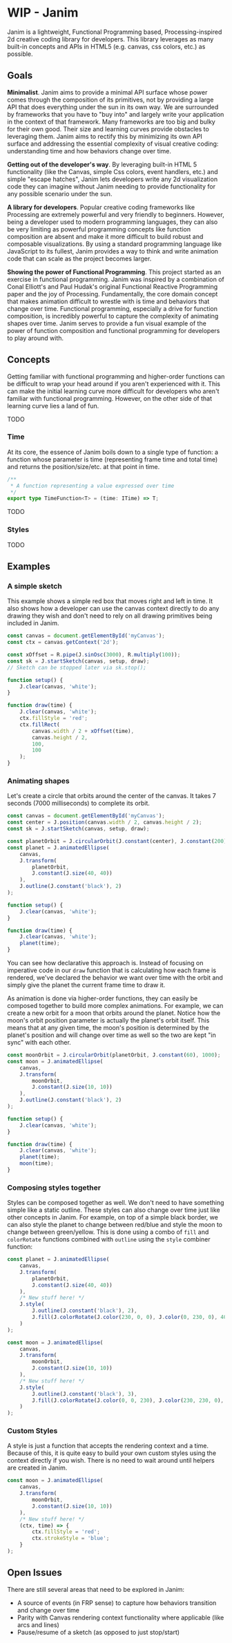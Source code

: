 # WIP - Janim
Janim is a lightweight, Functional Programming based, Processing-inspired 2d creative coding library for developers. This library leverages as many built-in concepts and APIs in HTML5 (e.g. canvas, css colors, etc.) as possible.

## Goals
**Minimalist**. Janim aims to provide a minimal API surface whose power comes through the composition of its primitives, not by providing a large API that does everything under the sun in its own way. We are surrounded by frameworks that you have to "buy into" and largely write your application in the context of that framework. Many frameworks are too big and bulky for their own good. Their size and learning curves provide obstacles to leveraging them. Janim aims to rectify this by minimizing its own API surface and addressing the essential complexity of visual creative coding: understanding time and how behaviors change over time.

**Getting out of the developer's way**. By leveraging built-in HTML 5 functionality (like the Canvas, simple Css colors, event handlers, etc.) and simple "escape hatches", Janim lets developers write any 2d visualization code they can imagine without Janim needing to provide functionality for any possible scenario under the sun.

**A library for developers**. Popular creative coding frameworks like Processing are extremely powerful and very friendly to beginners. However, being a developer used to modern programming languages, they can also be very limiting as powerful programming concepts like function composition are absent and make it more difficult to build robust and composable visualizations. By using a standard programming language like JavaScript to its fullest, Janim provides a way to think and write animation code that can scale as the project becomes larger.

**Showing the power of Functional Programming**. This project started as an exercise in functional programming. Janim was inspired by a combination of Conal Elliott's and Paul Hudak's original Functional Reactive Programming paper and the joy of Processing. Fundamentally, the core domain concept that makes animation difficult to wrestle with is time and behaviors that change over time. Functional programming, especially a drive for function composition, is incredibly powerful to capture the complexity of animating shapes over time. Janim serves to provide a fun visual example of the power of function composition and functional programming for developers to play around with.

## Concepts
Getting familiar with functional programming and higher-order functions can be difficult to wrap your head around if you aren't experienced with it. This can make the initial learning curve more difficult for developers who aren't familiar with functional programming. However, on the other side of that learning curve lies a land of fun.

TODO

### Time
At its core, the essence of Janim boils down to a single type of function: a function whose parameter is time (representing frame time and total time) and returns the position/size/etc. at that point in time.

```typescript
/**
 * A function representing a value expressed over time
 */
export type TimeFunction<T> = (time: ITime) => T;
```

TODO

### Styles
TODO

## Examples

### A simple sketch
This example shows a simple red box that moves right and left in time. It also shows how a developer can use the canvas context directly to do any drawing they wish and don't need to rely on all drawing primitives being included in Janim.

```js
const canvas = document.getElementById('myCanvas');
const ctx = canvas.getContext('2d');

const xOffset = R.pipe(J.sinOsc(3000), R.multiply(100));
const sk = J.startSketch(canvas, setup, draw);
// Sketch can be stopped later via sk.stop();

function setup() {
    J.clear(canvas, 'white');
}

function draw(time) {
    J.clear(canvas, 'white');
    ctx.fillStyle = 'red';
    ctx.fillRect(
        canvas.width / 2 + xOffset(time),
        canvas.height / 2,
        100,
        100
    );
}
```

### Animating shapes
Let's create a circle that orbits around the center of the canvas. It takes 7 seconds (7000 milliseconds) to complete its orbit.

```js
const canvas = document.getElementById('myCanvas');
const center = J.position(canvas.width / 2, canvas.height / 2);
const sk = J.startSketch(canvas, setup, draw);

const planetOrbit = J.circularOrbit(J.constant(center), J.constant(200), 7000);
const planet = J.animatedEllipse(
    canvas,
    J.transform(
        planetOrbit,
        J.constant(J.size(40, 40))
    ),
    J.outline(J.constant('black'), 2)
);

function setup() {
    J.clear(canvas, 'white');
}

function draw(time) {
    J.clear(canvas, 'white');
    planet(time);
}
```

You can see how declarative this approach is. Instead of focusing on imperative code in our `draw` function that is calculating how each frame is rendered, we've declared the behavior we want over time with the orbit and simply give the planet the current frame time to draw it.

As animation is done via higher-order functions, they can easily be composed together to build more complex animations. For example, we can create a new orbit for a moon that orbits around the planet. Notice how the moon's orbit position parameter is actually the planet's orbit itself. This means that at any given time, the moon's position is determined by the planet's position and will change over time as well so the two are kept "in sync" with each other.

```js
const moonOrbit = J.circularOrbit(planetOrbit, J.constant(60), 1000);
const moon = J.animatedEllipse(
    canvas,
    J.transform(
        moonOrbit,
        J.constant(J.size(10, 10))
    ),
    J.outline(J.constant('black'), 2)
);

function setup() {
    J.clear(canvas, 'white');
}

function draw(time) {
    J.clear(canvas, 'white');
    planet(time);
    moon(time);
}
```

### Composing styles together
Styles can be composed together as well. We don't need to have something simple like a static outline. These styles can also change over time just like other concepts in Janim. For example, on top of a simple black border, we can also style the planet to change between red/blue and style the moon to change between green/yellow. This is done using a combo of `fill` and `colorRotate` functions combined with `outline` using the `style` combiner function:

```js
const planet = J.animatedEllipse(
    canvas,
    J.transform(
        planetOrbit,
        J.constant(J.size(40, 40))
    ),
    /* New stuff here! */
    J.style(
        J.outline(J.constant('black'), 2),
        J.fill(J.colorRotate(J.color(230, 0, 0), J.color(0, 230, 0), 4000))
    )
);

const moon = J.animatedEllipse(
    canvas,
    J.transform(
        moonOrbit,
        J.constant(J.size(10, 10))
    ),
    /* New stuff here! */
    J.style(
        J.outline(J.constant('black'), 3),
        J.fill(J.colorRotate(J.color(0, 0, 230), J.color(230, 230, 0), 4000))
    )
);
```

### Custom Styles
A style is just a function that accepts the rendering context and a time. Because of this, it is quite easy to build your own custom styles using the context directly if you wish. There is no need to wait around until helpers are created in Janim.

```js
const moon = J.animatedEllipse(
    canvas,
    J.transform(
        moonOrbit,
        J.constant(J.size(10, 10))
    ),
    /* New stuff here! */
    (ctx, time) => {
        ctx.fillStyle = 'red';
        ctx.strokeStyle = 'blue';
    }
);
```

## Open Issues
There are still several areas that need to be explored in Janim:
- A source of events (in FRP sense) to capture how behaviors transition and change over time
- Parity with Canvas rendering context functionality where applicable (like arcs and lines)
- Pause/resume of a sketch (as opposed to just stop/start)